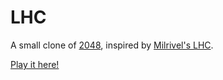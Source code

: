 # LHC
A small clone of [2048](http://gabrielecirulli.github.io/2048/), inspired by [Milrivel's LHC](http://milrivel.github.io/LHC/).

[Play it here!](http://spitty.github.io/2048/)

